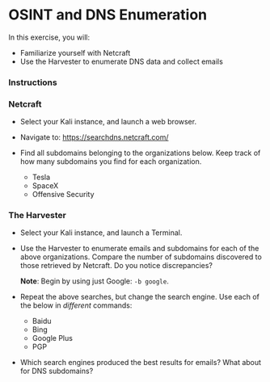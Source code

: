 # OSINT and DNS Enumeration
In this exercise, you will:
- Familiarize yourself with Netcraft
- Use the Harvester to enumerate DNS data and collect emails

### Instructions
### Netcraft
- Select your Kali instance, and launch a web browser.

- Navigate to: <https://searchdns.netcraft.com/>

- Find all subdomains belonging to the organizations below. Keep track of how many subdomains you find for each organization.
  - Tesla
  - SpaceX
  - Offensive Security

### The Harvester
- Select your Kali instance, and launch a Terminal.

- Use the Harvester to enumerate emails and subdomains for each of the above organizations. Compare the number of subdomains discovered to those retrieved by Netcraft. Do you notice discrepancies?
  
  **Note**: Begin by using just Google: `-b google`.

- Repeat the above searches, but change the search engine. Use each of the below in _different_ commands:
  - Baidu
  - Bing
  - Google Plus
  - PGP

- Which search engines produced the best results for emails? What about for DNS subdomains?
